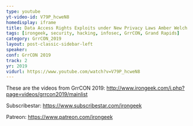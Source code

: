 ```yaml
---
type: youtube
yt-video-id: V79P_hcweN8
homedisplay: iframe
title: Data Access Rights Exploits under New Privacy Laws Amber Welch
tags: [irongeek, security, hacking, infosec, GrrCON, Grand Rapids]
category: GrrCON_2019
layout: post-classic-sidebar-left
speaker: 
conf: GrrCON 2019
track: 2
yr: 2019
vidurl: https://www.youtube.com/watch?v=V79P_hcweN8
---
```

These are the videos from GrrCON 2019:
http://www.irongeek.com/i.php?page=videos/grrcon2019/mainlist

Subscribestar:
https://www.subscribestar.com/irongeek

Patreon:
https://www.patreon.com/irongeek